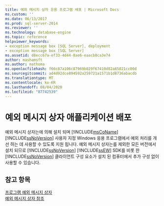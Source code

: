 ```yaml
---
title: 예외 메시지 상자 응용 프로그램 배포 | Microsoft Docs
ms.custom: ''
ms.date: 06/13/2017
ms.prod: sql-server-2014
ms.reviewer: ''
ms.technology: database-engine
ms.topic: reference
helpviewer_keywords:
- exception message box [SQL Server], deployment
- exception message box [SQL Server]
ms.assetid: d8ecc67a-ef33-4d44-8ae6-eaacb8ca3e74
author: mashamsft
ms.author: mathoma
ms.openlocfilehash: f66c87a106c87969b029f67410d82a65021cc00d
ms.sourcegitcommit: ad4d92dce894592a259721a1571b1d8736abacdb
ms.translationtype: MT
ms.contentlocale: ko-KR
ms.lasthandoff: 08/04/2020
ms.locfileid: "87742539"
---
```

# <a name="deploying-an-exception-message-box-application"></a>예외 메시지 상자 애플리케이션 배포
  예외 메시지 상자는에 의해 설치 되며 [!INCLUDE[msCoName](../../includes/msconame-md.md)] [!INCLUDE[ssNoVersion](../../includes/ssnoversion-md.md)] 사용자 지정 Windows 응용 프로그램에서 예외 처리를 개선 하는 데 사용할 수 있도록 지원 됩니다. 예외 메시지 상자는를 제외한 모든 버전에서 설치 되므로 [!INCLUDE[ssNoVersion](../../includes/ssnoversion-md.md)] [!INCLUDE[ssEW](../../includes/ssew-md.md)] SDK를 비롯 한 [!INCLUDE[ssNoVersion](../../includes/ssnoversion-md.md)] 클라이언트 구성 요소가 설치 된 컴퓨터에서 추가 구성 없이 사용할 수 있습니다.  
  
## <a name="see-also"></a>참고 항목  
 [프로그램 예외 메시지 상자](../../../2014/database-engine/dev-guide/program-exception-message-box.md)   
 [예외 메시지 상자 참조](../../../2014/database-engine/dev-guide/exception-message-box-reference.md)  
  
  
